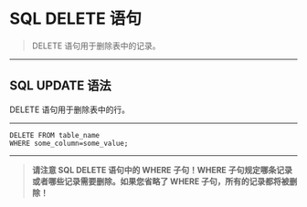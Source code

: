 # SQL DELETE 语句
> DELETE 语句用于删除表中的记录。
---
## SQL UPDATE 语法

DELETE 语句用于删除表中的行。

---
```
DELETE FROM table_name
WHERE some_column=some_value;
```
---
> **请注意 SQL DELETE 语句中的 WHERE 子句！WHERE 子句规定哪条记录或者哪些记录需要删除。如果您省略了 WHERE 子句，所有的记录都将被删除！**